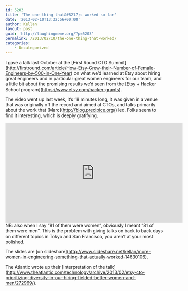 ```yaml
---
id: 5203
title: 'The one thing that&#8217;s worked so far'
date: '2013-02-10T13:32:56+00:00'
author: Kellan
layout: post
guid: 'http://laughingmeme.org/?p=5203'
permalink: /2013/02/10/the-one-thing-that-worked/
categories:
    - Uncategorized
---
```


I gave a talk last October at the \[First Round CTO Summit\](http://firstround.com/article/How-Etsy-Grew-their-Number-of-Female-Engineers-by-500-in-One-Year) on what we’d learned at Etsy about hiring great engineers and in particular great women engineers for our team, and a little bit about the promising results we’d seen from the \[Etsy + Hacker School program\](https://www.etsy.com/hacker-grants).

The video went up last week, it’s 18 minutes long, it was given in a venue that was originally off the record and aimed at CTOs, and talks primarily about the work that \[Marc\](http://blog.precipice.org/) led. Folks seem to find it interesting, which is deeply gratifying.

<iframe allowfullscreen="" frameborder="0" height="315" src="http://www.youtube.com/embed/w4LExVkv4Pw?list=UU_oji6l_-xwhmZqCxRGuAXw" width="560"></iframe>NB: also when I say “81 of them were women”, obviously I meant “81 of them were men”. This is the problem with giving talks on back to back days on different topics in Tokyo and San Francisco, you aren’t at your most polished.

The slides are \[on slideshare\](http://www.slideshare.net/kellan/more-women-in-engineering-something-that-actually-worked-14630106).

The Atlantic wrote up their \[interpretation of the talk\](http://www.theatlantic.com/technology/archive/2013/02/etsy-cto-prioritizing-diversity-in-our-hiring-fielded-better-women-and-men/272969/).